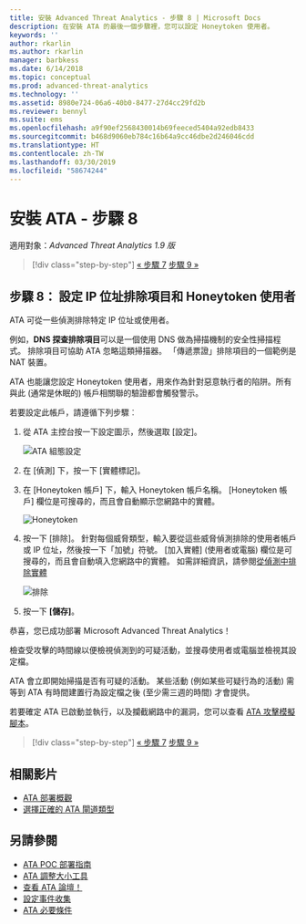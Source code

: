```yaml
---
title: 安裝 Advanced Threat Analytics - 步驟 8 | Microsoft Docs
description: 在安裝 ATA 的最後一個步驟裡，您可以設定 Honeytoken 使用者。
keywords: ''
author: rkarlin
ms.author: rkarlin
manager: barbkess
ms.date: 6/14/2018
ms.topic: conceptual
ms.prod: advanced-threat-analytics
ms.technology: ''
ms.assetid: 8980e724-06a6-40b0-8477-27d4cc29fd2b
ms.reviewer: bennyl
ms.suite: ems
ms.openlocfilehash: a9f90ef2568430014b69feeced5404a92edb8433
ms.sourcegitcommit: b468d9060eb784c16b64a9cc46dbe2d246046cdd
ms.translationtype: HT
ms.contentlocale: zh-TW
ms.lasthandoff: 03/30/2019
ms.locfileid: "58674244"
---
```

# <a name="install-ata---step-8"></a>安裝 ATA - 步驟 8

適用對象：*Advanced Threat Analytics 1.9 版*

> [!div class="step-by-step"]
> [« 步驟 7](vpn-integration-install-step.md)
> [步驟 9 »](install-ata-step9-samr.md)

## <a name="step-8-configure-ip-address-exclusions-and-honeytoken-user"></a>步驟 8： 設定 IP 位址排除項目和 Honeytoken 使用者

ATA 可從一些偵測排除特定 IP 位址或使用者。 

例如，**DNS 探查排除項目**可以是一個使用 DNS 做為掃描機制的安全性掃描程式。 排除項目可協助 ATA 忽略這類掃描器。 「傳遞票證」排除項目的一個範例是 NAT 裝置。    

ATA 也能讓您設定 Honeytoken 使用者，用來作為針對惡意執行者的陷阱。所有與此 (通常是休眠的) 帳戶相關聯的驗證都會觸發警示。

若要設定此帳戶，請遵循下列步驟︰

1.  從 ATA 主控台按一下設定圖示，然後選取 [設定]。

    ![ATA 組態設定](media/ATA-config-icon.png)

2.  在 [偵測] 下，按一下 [實體標記]。

2. 在 [Honeytoken 帳戶] 下，輸入 Honeytoken 帳戶名稱。 [Honeytoken 帳戶] 欄位是可搜尋的，而且會自動顯示您網路中的實體。

   ![Honeytoken](media/honeytoken.png)

3. 按一下 [排除]。 針對每個威脅類型，輸入要從這些威脅偵測排除的使用者帳戶或 IP 位址，然後按一下「加號」符號。 [加入實體] \(使用者或電腦\) 欄位是可搜尋的，而且會自動填入您網路中的實體。 如需詳細資訊，請參閱[從偵測中排除實體](excluding-entities-from-detections.md)

   ![排除](media/exclusions.png)

4.  按一下 **[儲存]**。


恭喜，您已成功部署 Microsoft Advanced Threat Analytics！

檢查受攻擊的時間線以便檢視偵測到的可疑活動，並搜尋使用者或電腦並檢視其設定檔。

ATA 會立即開始掃描是否有可疑的活動。 某些活動 (例如某些可疑行為的活動) 需等到 ATA 有時間建置行為設定檔之後 (至少需三週的時間) 才會提供。

若要確定 ATA 已啟動並執行，以及攔截網路中的漏洞，您可以查看 [ATA 攻擊模擬腳本](https://docs.microsoft.com/enterprise-mobility-security/solutions/ata-attack-simulation-playbook)。


> [!div class="step-by-step"]
> [« 步驟 7](vpn-integration-install-step.md)
> [步驟 9 »](install-ata-step9-samr.md)


## <a name="related-videos"></a>相關影片
- [ATA 部署概觀](https://channel9.msdn.com/Shows/Microsoft-Security/Overview-of-ATA-Deployment-in-10-Minutes)
- [選擇正確的 ATA 閘道類型](https://channel9.msdn.com/Shows/Microsoft-Security/ATA-Deployment-Choose-the-Right-Gateway-Type)


## <a name="see-also"></a>另請參閱
- [ATA POC 部署指南](http://aka.ms/atapoc)
- [ATA 調整大小工具](http://aka.ms/atasizingtool)
- [查看 ATA 論壇！](https://social.technet.microsoft.com/Forums/security/home?forum=mata)
- [設定事件收集](configure-event-collection.md)
- [ATA 必要條件](ata-prerequisites.md)

